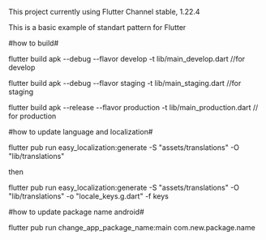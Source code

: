 This project currently using Flutter Channel stable, 1.22.4

This is a basic example of standart pattern for Flutter

#how to build#

flutter build apk --debug --flavor develop -t lib/main_develop.dart //for develop

flutter build apk --debug --flavor staging -t lib/main_staging.dart //for staging

flutter build apk --release --flavor production -t lib/main_production.dart // for production


#how to update language and localization#

flutter pub run easy_localization:generate -S "assets/translations" -O "lib/translations"

then

flutter pub run easy_localization:generate -S "assets/translations" -O "lib/translations" -o "locale_keys.g.dart" -f keys


#how to update package name android#

flutter pub run change_app_package_name:main com.new.package.name
